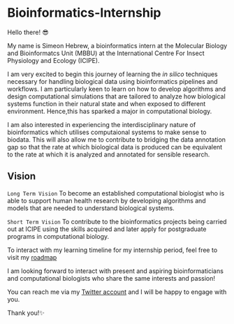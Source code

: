 # Bioinformatics-Internship

Hello there! :sunglasses:

My name is Simeon Hebrew, a bioinformatics intern at the Molecular Biology and Bioinformatcs Unit (MBBU) at the International Centre For Insect Physiology and Ecology (ICIPE).

I am very excited to begin this journey of learning the  *in silico* techniques necessary for handling biological data using bioinformatics pipelines and workflows. 
I am particularly keen to learn on how to develop algorithms and design computational simulations that are tailored to analyze how biological systems function in their natural state and when exposed to different environment. Hence,this has sparked a major in computational biology. 

I am also interested in experiencing the interdisciplinary nature of bioinformatics which utilises computaional systems to make sense to biodata. This will also allow me to contribute to bridging the data annotation gap so that the rate at which biological data is produced can be equivalent to the rate at which it is analyzed and annotated for sensible research.


## Vision ##

`Long Term Vision`
To become an established computational biologist who is able to support human health research by developing algorithms and models that are needed to understand biological systems.

`Short Term Vision`
To contribute to the bioinformatics projects being carried out at ICIPE using the skills acquired and later apply for postgraduate programs in computational biology.


To interact with my learning timeline for my internship period, feel free to visit my [roadmap](https://github.com/simeonhebrew/Bioinformatics-Internship/issues/1)

I am looking forward to interact with present and aspiring bioinformaticians and computational biologists who share the same interests and passion!

You can reach me via my [Twitter account](https://twitter.com/hebrewsimeon) and I will be happy to engage with you.

Thank you!:sparkles:
